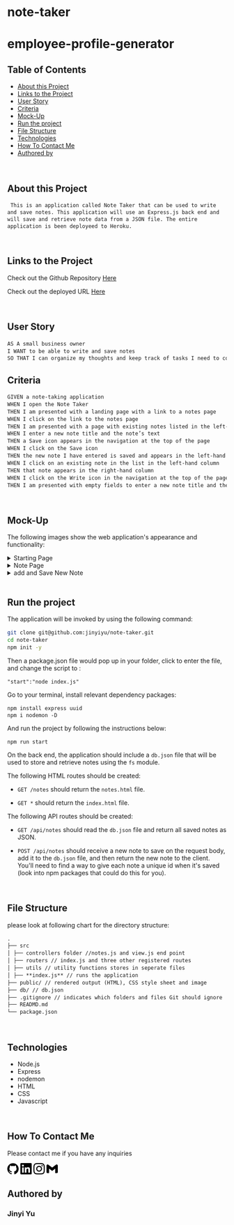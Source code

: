 # note-taker

# employee-profile-generator

## Table of Contents

- [About this Project](#about-this-project)
- [Links to the Project](#Links-to-the-Project)
- [User Story](#User-Story)
- [Criteria](#Criteria)
- [Mock-Up](#Mock-Up)
- [Run the project](#Run-the-project)
- [File Structure](#File-Structure)
- [Technologies](#Technologies)
- [How To Contact Me](#How-To-Contact-Me)
- [Authored by](#Authored-by)

<br>

## About this Project

```
 This is an application called Note Taker that can be used to write and save notes. This application will use an Express.js back end and will save and retrieve note data from a JSON file. The entire application is been deployeed to Heroku.
```

<br>

## Links to the Project

Check out the Github Repository [Here](https://github.com/jinyiyu/note-taker)

Check out the deployed URL [Here](https://jinyi-note-taking-app.herokuapp.com/)

<br>

## User Story

```md
AS A small business owner
I WANT to be able to write and save notes
SO THAT I can organize my thoughts and keep track of tasks I need to complete
```

## Criteria

```md
GIVEN a note-taking application
WHEN I open the Note Taker
THEN I am presented with a landing page with a link to a notes page
WHEN I click on the link to the notes page
THEN I am presented with a page with existing notes listed in the left-hand column, plus empty fields to enter a new note title and the note’s text in the right-hand column
WHEN I enter a new note title and the note’s text
THEN a Save icon appears in the navigation at the top of the page
WHEN I click on the Save icon
THEN the new note I have entered is saved and appears in the left-hand column with the other existing notes
WHEN I click on an existing note in the list in the left-hand column
THEN that note appears in the right-hand column
WHEN I click on the Write icon in the navigation at the top of the page
THEN I am presented with empty fields to enter a new note title and the note’s text in the right-hand column
```

<br />

## Mock-Up

The following images show the web application's appearance and functionality:

<details>
<summary> Starting Page</summary>

![starting page](./public/assets/image/startingPage.png)

</details>

<details>
<summary> Note Page</summary>

![Existing notes are listed in the left-hand column with empty fields on the right-hand side for the new note’s title and text.](./public/assets/image/notePage.png)

</details>

<details>
<summary> add and Save New Note</summary>

![New notes titled "hi" and some text adding into the Note app](./public/assets/image/addingNewNote.png)
![New notes titled "hi" and some text is been saved into the Note app on the left hand side](./public/assets/image/noteSaved.png)

</details>

<br />

## Run the project

The application will be invoked by using the following command:

```bash
git clone git@github.com:jinyiyu/note-taker.git
cd note-taker
npm init -y
```

Then a package.json file would pop up in your folder, click to enter the file, and change the script to :

```
"start":"node index.js"
```

Go to your terminal, install relevant dependency packages:

```
npm install express uuid
npm i nodemon -D
```

And run the project by following the instructions below:

```
npm run start
```

On the back end, the application should include a `db.json` file that will be used to store and retrieve notes using the `fs` module.

The following HTML routes should be created:

- `GET /notes` should return the `notes.html` file.

- `GET *` should return the `index.html` file.

The following API routes should be created:

- `GET /api/notes` should read the `db.json` file and return all saved notes as JSON.

- `POST /api/notes` should receive a new note to save on the request body, add it to the `db.json` file, and then return the new note to the client. You'll need to find a way to give each note a unique id when it's saved (look into npm packages that could do this for you).

<br>

## File Structure

please look at following chart for the directory structure:

```md
.
├── src
│ ├── controllers folder //notes.js and view.js end point
│ ├── routers // index.js and three other registered routes
│ ├── utils // utility functions stores in seperate files
│ ├── **index.js** // runs the application
├── public/ // rendered output (HTML), CSS style sheet and image
├── db/ // db.json
├── .gitignore // indicates which folders and files Git should ignore
├── READMD.md
└── package.json
```

<br>

## Technologies

- Node.js
- Express
- nodemon
- HTML
- CSS
- Javascript

<br>

## How To Contact Me

Please contact me if you have any inquiries

[<img height="26" width="26" src="https://raw.githubusercontent.com/jinyiyu/jinyiyu/main/icon/github.svg" />](https://github.com/jinyiyu)
[<img height="26" width="26" src="https://raw.githubusercontent.com/jinyiyu/jinyiyu/main/icon/linkedIn.svg" />](https://www.linkedin.com/in/jinyiyu/)
[<img height="26" width="26" src="https://raw.githubusercontent.com/jinyiyu/jinyiyu/main/icon/instagram.svg" />](https://www.instagram.com/jinyiyu517/)
[<img height="26" width="26" src="https://raw.githubusercontent.com/jinyiyu/jinyiyu/main/icon/gmail.svg" />](mailto:yujinyiicxk@gmail.com)

## Authored by

### **Jinyi Yu**
